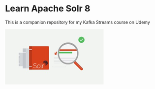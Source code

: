 # Learn Apache Solr 8

This is a companion repository for my Kafka Streams course on Udemy

![GitHub Logo](/thumbnail_180.jpg)
